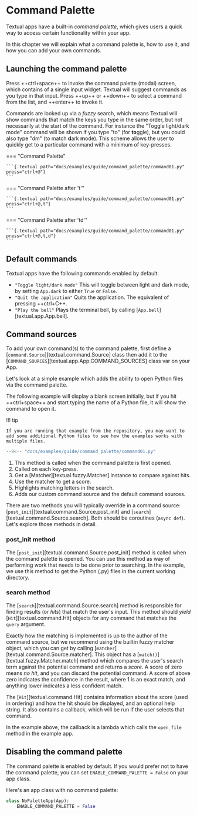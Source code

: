 # Command Palette

Textual apps have a built-in *command palette*, which gives users a quick way to access certain functionality within your app.

In this chapter we will explain what a command palette is, how to use it, and how you can add your own commands.

## Launching the command palette

Press ++ctrl+space++ to invoke the command palette (modal) screen, which contains of a single input widget.
Textual will suggest commands as you type in that input.
Press ++up++ or ++down++ to select a command from the list, and ++enter++ to invoke it.

Commands are looked up via a *fuzzy* search, which means Textual will show commands that match the keys you type in the same order, but not necessarily at the start of the command.
For instance the "Toggle light/dark mode" command will be shown if you type "to" (for **to**ggle), but you could also type "dm" (to match **d**ark **m**ode).
This scheme allows the user to quickly get to a particular command with a minimum of key-presses.


=== "Command Palette"

    ```{.textual path="docs/examples/guide/command_palette/command01.py" press="ctrl+@"}
    ```

=== "Command Palette after 't'"

    ```{.textual path="docs/examples/guide/command_palette/command01.py" press="ctrl+@,t"}
    ```

=== "Command Palette after 'td'"

    ```{.textual path="docs/examples/guide/command_palette/command01.py" press="ctrl+@,t,d"}
    ```



## Default commands

Textual apps have the following commands enabled by default:

- `"Toggle light/dark mode"`
  This will toggle between light and dark mode, by setting `App.dark` to either `True` or `False`.
- `"Quit the application"`
  Quits the application. The equivalent of pressing ++ctrl+C++.
- `"Play the bell"`
  Plays the terminal bell, by calling [`App.bell`][textual.app.App.bell].


## Command sources

To add your own command(s) to the command palette, first define a [`command.Source`][textual.command.Source] class then add it to the [`COMMAND_SOURCES`][textual.app.App.COMMAND_SOURCES] class var on your App.

Let's look at a simple example which adds the ability to open Python files via the command palette.

The following example will display a blank screen initially, but if you hit ++ctrl+space++ and start typing the name of a Python file, it will show the command to open it.

!!! tip

    If you are running that example from the repository, you may want to add some additional Python files to see how the examples works with multiple files.


  ```python title="command01.py" hl_lines="11-39 45"
  --8<-- "docs/examples/guide/command_palette/command01.py"
  ```

  1. This method is called when the command palette is first opened.
  2. Called on each key-press.
  3. Get a [Matcher][textual.fuzzy.Matcher] instance to compare against hits.
  4. Use the matcher to get a score.
  5. Highlights matching letters in the search.
  6. Adds our custom command source and the default command sources.

There are two methods you will typically override in a command source: [`post_init`][textual.command.Source.post_init] and [`search`][textual.command.Source.search].
Both should be coroutines (`async def`).
Let's explore those methods in detail.

### post_init method

The [`post_init`][textual.command.Source.post_init] method is called when the command palette is opened.
You can use this method as way of performing work that needs to be done prior to searching.
In the example, we use this method to get the Python (.py) files in the current working directory.

### search method

The [`search`][textual.command.Source.search] method is responsible for finding results (or *hits*) that match the user's input.
This method should *yield* [`Hit`][textual.command.Hit] objects for any command that matches the `query` argument.

Exactly how the matching is implemented is up to the author of the command source, but we recommend using the builtin fuzzy matcher object, which you can get by calling [`matcher`][textual.command.Source.matcher].
This object has a [`match()`][textual.fuzzy.Matcher.match] method which compares the user's search term against the potential command and returns a *score*.
A score of zero means *no hit*, and you can discard the potential command.
A score of above zero indicates the confidence in the result, where 1 is an exact match, and anything lower indicates a less confident match.

The [`Hit`][textual.command.Hit] contains information about the score (used in ordering) and how the hit should be displayed, and an optional help string.
It also contains a callback, which will be run if the user selects that command.

In the example above, the callback is a lambda which calls the `open_file` method in the example app.

## Disabling the command palette

The command palette is enabled by default.
If you would prefer not to have the command palette, you can set `ENABLE_COMMAND_PALETTE = False` on your app class.

Here's an app class with no command palette:

```python
class NoPaletteApp(App):
    ENABLE_COMMAND_PALETTE = False
```
